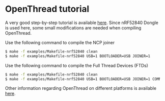 # OpenThread tutorial
A very good step-by-step tutorial is available [here](https://codelabs.developers.google.com/codelabs/openthread-hardware/#0).
Since nRF52840 Dongle is used here, some small modifications are needed when compiling OpenThread.

Use the following command to compile the NCP joiner
```bash
$ make -f examples/Makefile-nrf52840 clean               
$ make -f examples/Makefile-nrf52840 USB=1 BOOTLOADER=USB JOINER=1               
```

Use the following command to compile the Full Thread Devices (FTDs)
```bash
$ make -f examples/Makefile-nrf52840 clean
$ make -f examples/Makefile-nrf52840 USB=1 BOOTLOADER=USB JOINER=1 COMMISSIONER=1
```
Other information regarding OpenThread on different platforms is available [here](https://github.com/openthread/openthread/blob/master/examples/platforms/nrf528xx/nrf52840/README.md).
